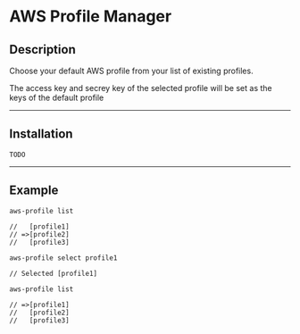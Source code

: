 # AWS Profile Manager

## Description
Choose your default AWS profile from your list of existing profiles.

The access key and secrey key of the selected profile will be set as the keys of the default profile

---

## Installation

```
TODO
```
--- 
## Example


```
aws-profile list

//   [profile1]
// =>[profile2]
//   [profile3]

aws-profile select profile1

// Selected [profile1]

aws-profile list

// =>[profile1]
//   [profile2]
//   [profile3]

```


